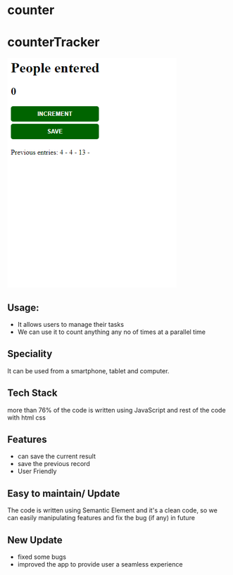# counter
<h1>counterTracker</h1>
    <img src="https://github.com/sgrprmnk/counter/blob/main/counter.png" />
    <h2>Usage:</h2>
    <ul>
      <li>It allows users to manage their tasks</li>
      <li>
        We can use it to count anything any no of times at a parallel time
      </li>
    </ul>
    <h2>Speciality</h2>
    <p>It can be used from a smartphone, tablet and computer.</p>
    <h2>Tech Stack</h2>
    <p>
      more than 76% of the code is written using JavaScript and rest of the code
      with html css
    </p>
    <h2>Features</h2>
    <ul>
      <li>can save the current result</li>
      <li>save the previous record</li>
      <li>User Friendly</li>
    </ul>
    <h2>Easy to maintain/ Update</h2>
    <p>
      The code is written using Semantic Element and it's a clean code, so we
      can easily manipulating features and fix the bug (if any) in future
    </p>
    <h2>New Update</h2>
    <ul>
      <li>fixed some bugs</li>
      <li>improved the app to provide user a seamless experience</li>
    </ul>
